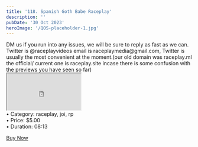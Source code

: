 ```yaml
---
title: '118. Spanish Goth Babe Raceplay'
description: ''
pubDate: '30 Oct 2023'
heroImage: '/QOS-placeholder-1.jpg'
---
```

<div class="video_paragraph_header"> DM us if you run into any issues, we will be sure to reply as fast as we can. Twitter is @raceplayvideos email is raceplaymedia@gmail.com, Twitter is usually the most convenient at the moment.(our old domain was raceplay.ml the official/ current one is raceplay.site incase there is some confusion with the previews you have seen so far)</div>

<iframe src="https://drive.google.com/file/d/12-MgGHM2a78bE9lDnFlx11Ctxees-01m/preview" width="200" height="100" allow="autoplay" allowfullscreen="allowfullscreen"></iframe>
<!--br-->
<!--br-->
<!--br-->
<!---product details--->
<div class="prod_details">
• Category: raceplay, joi, rp<BR>
• Price: $5.00<BR>
• Duration: 08:13<BR>
</div>
<!--product details end-->

<a class="read_more" onclick="toggleReadMore()" href="https://pul.ly/b/319614">Buy Now</a>
<!---<div class="read_more-content" id="readMoreContent">
<a class="read_more" href="https://pul.ly/b/317368">Checkout</a>
<a class="read_more" href="https://www.wishtender.com/racemedia/?item=65972ce9c87e980002868937">Wishtender</a>
<a class="read_more" href="#">Link 3</a>--->
</div>
</div>
<script>
function toggleReadMore() {
var readMoreContent = document.getElementById("readMoreContent");
readMoreContent.style.display = (readMoreContent.style.display === "block") ? "none" : "block";}
</script>
</div>